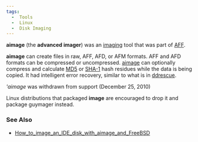 ```yaml
---
tags:
  -  Tools 
  -  Linux
  -  Disk Imaging
---
```

**aimage** (the **advanced imager**) was an
[imaging](imaging.md) tool that was part of
[AFF](aff.md).

**aimage** can create files in raw, AFF, AFD, or AFM formats. AFF and
AFD formats can be compressed or uncompressed.
[aimage](aimage.md) can optionally compress and calculate
[MD5](md5.md) or [SHA-1](sha.md) hash residues while
the data is being copied. It had intelligent error recovery, similar to
what is in [ddrescue](ddrescue.md).

*'aimage* was withdrawn from support (December 25, 2010)

Linux distributions that packaged **image** are encouraged to drop it
and package guymager instead.

### See Also

- [How_to_image_an_IDE_disk_with_aimage_and_FreeBSD](how_to_image_an_ide_disk_with_aimage_and_freebsd.md)